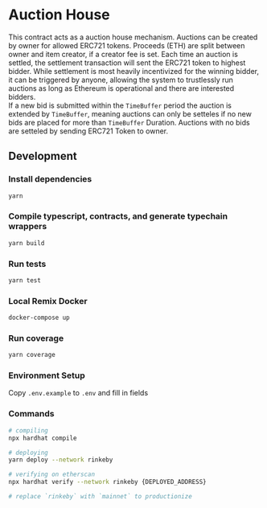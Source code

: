 # Auction House

This contract acts as a auction house mechanism. Auctions can be created by owner for allowed ERC721 tokens.
Proceeds (ETH) are split between owner and item creator, if a creator fee is set. Each time an auction is settled, the settlement transaction will sent the ERC721 token to highest bidder. While settlement is most heavily incentivized for the winning bidder, it can be triggered by anyone, allowing the system to trustlessly run auctions as long as Ethereum is operational and there are interested bidders.  
If a new bid is submitted within the `TimeBuffer` period the auction is extended by `TimeBuffer`, meaning auctions can only be setteles if no new bids are placed for more than `TimeBuffer` Duration.
Auctions with no bids are setteled by sending ERC721 Token to owner.

## Development

### Install dependencies

```sh
yarn
```

### Compile typescript, contracts, and generate typechain wrappers

```sh
yarn build
```

### Run tests

```sh
yarn test
```

### Local Remix Docker

```sh
docker-compose up
```

### Run coverage

```sh
yarn coverage
```

### Environment Setup

Copy `.env.example` to `.env` and fill in fields

### Commands

```sh
# compiling
npx hardhat compile

# deploying
yarn deploy --network rinkeby

# verifying on etherscan
npx hardhat verify --network rinkeby {DEPLOYED_ADDRESS}

# replace `rinkeby` with `mainnet` to productionize
```
